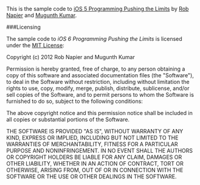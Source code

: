 This is the sample code to [iOS 5 Programming Pushing the
Limits](http://iosptl.com) by [Rob Napier](http://robnapier.net) and [Mugunth
Kumar](http://mk.sg).

###Licensing

The sample code to *iOS 6 Programming Pushing the Limits* is licensed under the
[MIT License](http://www.opensource.org/licenses/MIT):

Copyright (c) 2012 Rob Napier and Mugunth Kumar

Permission is hereby granted, free of charge, to any person obtaining a copy of
this software and associated documentation files (the "Software"), to deal in
the Software without restriction, including without limitation the rights to
use, copy, modify, merge, publish, distribute, sublicense, and/or sell copies
of the Software, and to permit persons to whom the Software is furnished to do
so, subject to the following conditions:

The above copyright notice and this permission notice shall be included in all
copies or substantial portions of the Software.

THE SOFTWARE IS PROVIDED "AS IS", WITHOUT WARRANTY OF ANY KIND, EXPRESS OR
IMPLIED, INCLUDING BUT NOT LIMITED TO THE WARRANTIES OF MERCHANTABILITY,
FITNESS FOR A PARTICULAR PURPOSE AND NONINFRINGEMENT. IN NO EVENT SHALL THE
AUTHORS OR COPYRIGHT HOLDERS BE LIABLE FOR ANY CLAIM, DAMAGES OR OTHER
LIABILITY, WHETHER IN AN ACTION OF CONTRACT, TORT OR OTHERWISE, ARISING FROM,
OUT OF OR IN CONNECTION WITH THE SOFTWARE OR THE USE OR OTHER DEALINGS IN THE
SOFTWARE.
